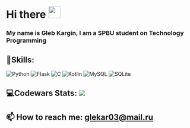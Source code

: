 <h1>Hi there <img src="https://github.com/blackcater/blackcater/raw/main/images/Hi.gif" height="32" alt=""/></h1>
<h3>My name is Gleb Kargin, I am a SPBU student on Technology Programming</h3>

<h2>👾Skills:</h2>
<p>
<img src="https://img.shields.io/badge/python-20214f?style=for-the-badge&logo=python&logoColor=ffdd54" alt="Python">
<img src="https://img.shields.io/badge/flask-20214f.svg?style=for-the-badge&logo=flask" alt="Flask">
<img src="https://img.shields.io/badge/c-20214f.svg?style=for-the-badge&logo=c" alt="C">
<img src="https://img.shields.io/badge/kotlin-20214f.svg?style=for-the-badge&logo=kotlin" alt="Kotlin">
<img src="https://img.shields.io/badge/mysql-20214f.svg?style=for-the-badge&logo=mysql&logoColor=white" alt="MySQL">
<img src="https://img.shields.io/badge/sqlite-20214f.svg?style=for-the-badge&logo=sqlite&logoColor=white" alt="SQLite">
</p>

<h2>💻Codewars Stats: <img src="https://www.codewars.com/users/Belgrak/badges/small"></h3>

<h2>📫 How to reach me: <a href=mailto:glekar03@mail.ru>glekar03@mail.ru</a></h2>

<p><img align="left" src="https://github-readme-stats.vercel.app/api?username=Belgrak&count_private=true&show_icons=true&theme=vue" alt=""></p>
<p>&nbsp;<img align="center" src="https://github-readme-streak-stats.herokuapp.com/?user=Belgrak" alt=""></p>

<!--
**Belgrak/Belgrak** is a ✨ _special_ ✨ repository because its `README.md` (this file) appears on your GitHub profile.

Here are some ideas to get you started:

- 🔭 I’m currently working on ...
- 🌱 I’m currently learning ...
- 👯 I’m looking to collaborate on ...
- 🤔 I’m looking for help with ...
- 💬 Ask me about ...
- 📫 How to reach me: ...
- 😄 Pronouns: ...
- ⚡ Fun fact: ...
-->
